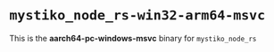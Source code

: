 # `mystiko_node_rs-win32-arm64-msvc`

This is the **aarch64-pc-windows-msvc** binary for `mystiko_node_rs`
